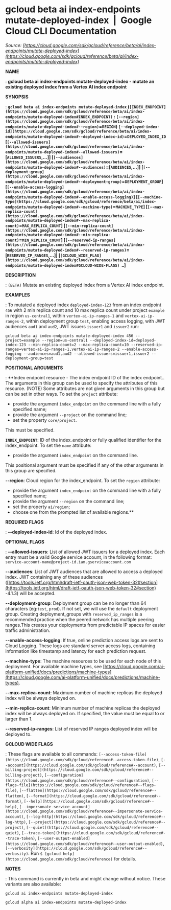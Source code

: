 # gcloud beta ai index-endpoints mutate-deployed-index  |  Google Cloud CLI Documentation

*Source: [https://cloud.google.com/sdk/gcloud/reference/beta/ai/index-endpoints/mutate-deployed-index](https://cloud.google.com/sdk/gcloud/reference/beta/ai/index-endpoints/mutate-deployed-index)*

**NAME**

: **gcloud beta ai index-endpoints mutate-deployed-index - mutate an existing deployed index from a Vertex AI index endpoint**

**SYNOPSIS**

: **`gcloud beta ai index-endpoints mutate-deployed-index` (`[INDEX_ENDPOINT](https://cloud.google.com/sdk/gcloud/reference/beta/ai/index-endpoints/mutate-deployed-index#INDEX_ENDPOINT)` : `[--region](https://cloud.google.com/sdk/gcloud/reference/beta/ai/index-endpoints/mutate-deployed-index#--region)`=`REGION`) `[--deployed-index-id](https://cloud.google.com/sdk/gcloud/reference/beta/ai/index-endpoints/mutate-deployed-index#--deployed-index-id)`=`DEPLOYED_INDEX_ID` [`[--allowed-issuers](https://cloud.google.com/sdk/gcloud/reference/beta/ai/index-endpoints/mutate-deployed-index#--allowed-issuers)`=[`ALLOWED_ISSUERS`,…]] [`[--audiences](https://cloud.google.com/sdk/gcloud/reference/beta/ai/index-endpoints/mutate-deployed-index#--audiences)`=[`AUDIENCES`,…]] [`[--deployment-group](https://cloud.google.com/sdk/gcloud/reference/beta/ai/index-endpoints/mutate-deployed-index#--deployment-group)`=`DEPLOYMENT_GROUP`] [`[--enable-access-logging](https://cloud.google.com/sdk/gcloud/reference/beta/ai/index-endpoints/mutate-deployed-index#--enable-access-logging)`] [`[--machine-type](https://cloud.google.com/sdk/gcloud/reference/beta/ai/index-endpoints/mutate-deployed-index#--machine-type)`=`MACHINE_TYPE`] [`[--max-replica-count](https://cloud.google.com/sdk/gcloud/reference/beta/ai/index-endpoints/mutate-deployed-index#--max-replica-count)`=`MAX_REPLICA_COUNT`] [`[--min-replica-count](https://cloud.google.com/sdk/gcloud/reference/beta/ai/index-endpoints/mutate-deployed-index#--min-replica-count)`=`MIN_REPLICA_COUNT`] [`[--reserved-ip-ranges](https://cloud.google.com/sdk/gcloud/reference/beta/ai/index-endpoints/mutate-deployed-index#--reserved-ip-ranges)`=[`RESERVED_IP_RANGES`,…]] [`[GCLOUD_WIDE_FLAG](https://cloud.google.com/sdk/gcloud/reference/beta/ai/index-endpoints/mutate-deployed-index#GCLOUD-WIDE-FLAGS) …`]**

**DESCRIPTION**

: `(BETA)` Mutate an existing deployed index from a Vertex AI index
endpoint.

**EXAMPLES**

: To mutated a deployed index
``deployed-index-123`` from an index endpoint
``456`` with 2 min replica count and 10 max
replica count under project ``example`` in
region ``us-central1``, within
``vertex-ai-ip-ranges-1`` and
``vertex-ai-ip-ranges-2``, within deployment
group ``test``, enabling access logging, with
JWT audiences ``aud1`` and
``aud2``, JWT issuers
``issuer1`` and
``issuer2`` run:

```
gcloud beta ai index-endpoints mutate-deployed-index 456 --project=example --region=us-central1 --deployed-index-id=deployed-index-123 --min-replica-count=2 --max-replica-count=10 --reserved-ip-ranges=vertex-ai-ip-ranges-1,vertex-ai-ip-ranges-2 --enable-access-logging --audiences=aud1,aud2 --allowed-issuers=issuer1,issuer2 --deployment-group=test
```

**POSITIONAL ARGUMENTS**

: **Index endpoint resource - The index endpoint ID of the index endpoint.. The
arguments in this group can be used to specify the attributes of this resource.
(NOTE) Some attributes are not given arguments in this group but can be set in
other ways.
To set the `project` attribute:

- provide the argument `index_endpoint` on the command line with a
fully specified name;
- provide the argument `--project` on the command line;
- set the property `core/project`.

This must be specified.

**`INDEX_ENDPOINT`**:
ID of the index_endpoint or fully qualified identifier for the index_endpoint.
To set the `name` attribute:

- provide the argument `index_endpoint` on the command line.

This positional argument must be specified if any of the other arguments in this
group are specified.

**--region**:
Cloud region for the index_endpoint.
To set the `region` attribute:

- provide the argument `index_endpoint` on the command line with a
fully specified name;
- provide the argument `--region` on the command line;
- set the property `ai/region`;
- choose one from the prompted list of available regions.**

**REQUIRED FLAGS**

: **--deployed-index-id**:
Id of the deployed index.

**OPTIONAL FLAGS**

: **--allowed-issuers**:
List of allowed JWT issuers for a deployed index.
Each entry must be a valid Google service account, in the following format:
`service-account-name@project-id.iam.gserviceaccount.com`

**--audiences**:
List of JWT audiences that are allowed to access a deployed index.
JWT containing any of these audiences ([https://tools.ietf.org/html/draft-ietf-oauth-json-web-token-32#section](https://tools.ietf.org/html/draft-ietf-oauth-json-web-token-32#section)
-4.1.3) will be accepted.

**--deployment-group**:
Deployment group can be no longer than 64 characters (eg:`test`,
`prod`). If not set, we will use the `default` deployment
group.
Creating deployment_groups with `reserved_ip_ranges` is a recommended
practice when the peered network has multiple peering ranges.This creates your
deployments from predictable IP spaces for easier traffic administration.

**--enable-access-logging**:
If true, online prediction access logs are sent to Cloud Logging.
These logs are standard server access logs, containing information like
timestamp and latency for each prediction request.

**--machine-type**:
The machine resources to be used for each node of this deployment. For available
machine types, see [https://cloud.google.com/ai-platform-unified/docs/predictions/machine-types](https://cloud.google.com/ai-platform-unified/docs/predictions/machine-types).

**--max-replica-count**:
Maximum number of machine replicas the deployed index will be always deployed
on.

**--min-replica-count**:
Minimum number of machine replicas the deployed index will be always deployed
on. If specified, the value must be equal to or larger than 1.

**--reserved-ip-ranges**:
List of reserved IP ranges deployed index will be deployed to.

**GCLOUD WIDE FLAGS**

: These flags are available to all commands: `[--access-token-file](https://cloud.google.com/sdk/gcloud/reference#--access-token-file)`,
`[--account](https://cloud.google.com/sdk/gcloud/reference#--account)`, `[--billing-project](https://cloud.google.com/sdk/gcloud/reference#--billing-project)`,
`[--configuration](https://cloud.google.com/sdk/gcloud/reference#--configuration)`,
`[--flags-file](https://cloud.google.com/sdk/gcloud/reference#--flags-file)`,
`[--flatten](https://cloud.google.com/sdk/gcloud/reference#--flatten)`, `[--format](https://cloud.google.com/sdk/gcloud/reference#--format)`, `[--help](https://cloud.google.com/sdk/gcloud/reference#--help)`, `[--impersonate-service-account](https://cloud.google.com/sdk/gcloud/reference#--impersonate-service-account)`,
`[--log-http](https://cloud.google.com/sdk/gcloud/reference#--log-http)`,
`[--project](https://cloud.google.com/sdk/gcloud/reference#--project)`, `[--quiet](https://cloud.google.com/sdk/gcloud/reference#--quiet)`, `[--trace-token](https://cloud.google.com/sdk/gcloud/reference#--trace-token)`, `[--user-output-enabled](https://cloud.google.com/sdk/gcloud/reference#--user-output-enabled)`,
`[--verbosity](https://cloud.google.com/sdk/gcloud/reference#--verbosity)`.
Run `$ [gcloud help](https://cloud.google.com/sdk/gcloud/reference)` for details.

**NOTES**

: This command is currently in beta and might change without notice. These
variants are also available:

```
gcloud ai index-endpoints mutate-deployed-index
```

```
gcloud alpha ai index-endpoints mutate-deployed-index
```